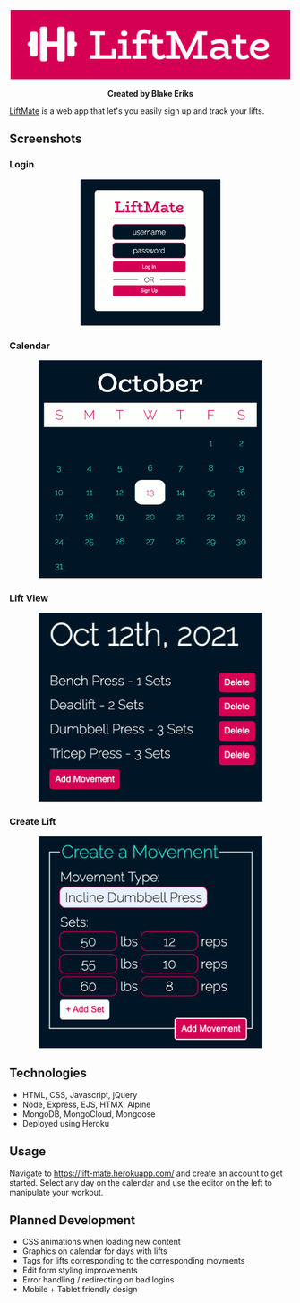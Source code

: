 <p align="center"><img width="500" src="./public/img/logo.png"/></p>
<p align="center"><b>Created by Blake Eriks</b></p>

[LiftMate](https://lift-mate.herokuapp.com/) is a web app that let's you easily sign up and track your lifts.

## Screenshots

### Login

<p align="center"><img width="250" src="./public/img/login.png"/></p>

### Calendar

<p align="center"><img width="400" src="./public/img/calendar.png"/></p>

### Lift View

<p align="center"><img width="400" src="./public/img/liftView.png"/></p>

### Create Lift

<p align="center"><img width="400" src="./public/img/createMovement.png"/></p>

## Technologies

* HTML, CSS, Javascript, jQuery
* Node, Express, EJS, HTMX, Alpine
* MongoDB, MongoCloud, Mongoose
* Deployed using Heroku

## Usage

Navigate to https://lift-mate.herokuapp.com/ and create an account to get started. Select any day on the calendar and use the editor on the left to manipulate your workout.

## Planned Development

* CSS animations when loading new content
* Graphics on calendar for days with lifts
* Tags for lifts corresponding to the corresponding movments
* Edit form styling improvements
* Error handling / redirecting on bad logins
* Mobile + Tablet friendly design





















